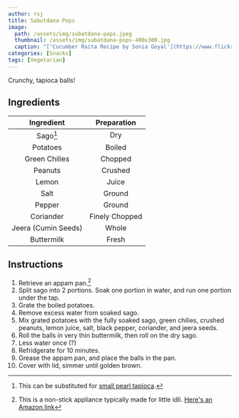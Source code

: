```yaml
---
author: rsj
title: Sabutdana Pops
image:
  path: /assets/img/subatdana-pops.jpeg
  thumbnail: /assets/img/subatdana-pops-400x300.jpg
  caption: "['Cucumber Raita Recipe by Sonia Goyal'](https://www.flickr.com/photos/115727405@N06/24456030683) by [Sonia Goyal Jaipur](https://www.flickr.com/photos/115727405@N06) is licensed under [CC BY-SA 2.0.](https://creativecommons.org/licenses/by-sa/2.0/?ref=openverse)"
categories: [Snacks]
tags: [Vegetarian]
---
```


Crunchy, tapioca balls!

## Ingredients

| Ingredient | Preparation |
|:-:|:-:|
| Sago[^1] | Dry |
| Potatoes | Boiled |
| Green Chilies | Chopped |
| Peanuts | Crushed |
| Lemon | Juice |
| Salt | Ground |
| Pepper | Ground |
| Coriander | Finely Chopped |
| Jeera (Cumin Seeds) | Whole |
| Buttermilk | Fresh |

## Instructions
1. Retrieve an appam pan.[^2]
2. Split sago into 2 portions. Soak one portion in water, and run one portion under the tap.
3. Grate the boiled potatoes.
4. Remove excess water from soaked sago.
4. Mix grated potatoes with the fully soaked sago, green chilies, crushed peanuts, lemon juice, salt, black pepper, coriander, and jeera seeds.
5. Roll the balls in very thin buttermilk, then roll on the dry sago.
6. Less water once (?)
7. Refridgerate for 10 minutes.
8. Grease the appam pan, and place the balls in the pan.
9. Cover with lid, simmer until golden brown.

[^1]: This can be substituted for [small pearl tapioca](https://www.amazon.com/Bobs-Red-Mill-Tapioca-Small/dp/B00VHNUXHY).
[^2]: This is a non-stick appliance typically made for little idli. [Here's an Amazon link](https://www.amazon.com/Stick-Appam-Nonstick-Chetty-Paniyaram/dp/B07BMYG8X6)